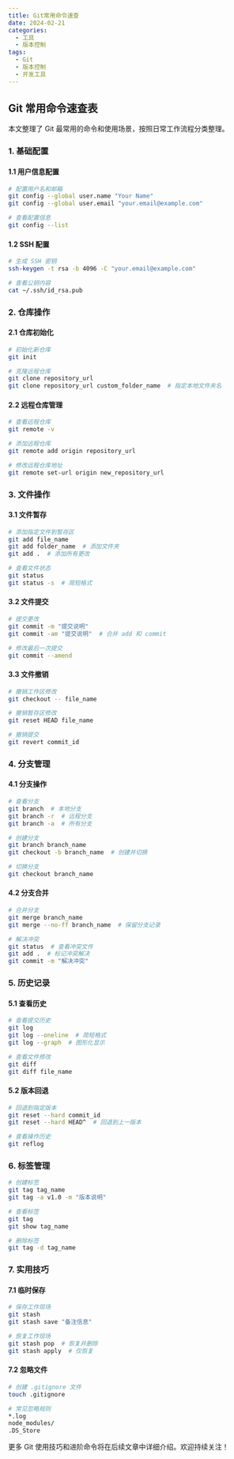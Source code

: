 ```yaml
---
title: Git常用命令速查
date: 2024-02-21
categories:
  - 工具
  - 版本控制
tags:
  - Git
  - 版本控制
  - 开发工具
---
```


## Git 常用命令速查表

本文整理了 Git 最常用的命令和使用场景，按照日常工作流程分类整理。

### 1. 基础配置
#### 1.1 用户信息配置
```bash
# 配置用户名和邮箱
git config --global user.name "Your Name"
git config --global user.email "your.email@example.com"

# 查看配置信息
git config --list
```

#### 1.2 SSH 配置
```bash
# 生成 SSH 密钥
ssh-keygen -t rsa -b 4096 -C "your.email@example.com"

# 查看公钥内容
cat ~/.ssh/id_rsa.pub
```

### 2. 仓库操作
#### 2.1 仓库初始化
```bash
# 初始化新仓库
git init

# 克隆远程仓库
git clone repository_url
git clone repository_url custom_folder_name  # 指定本地文件夹名
```

#### 2.2 远程仓库管理
```bash
# 查看远程仓库
git remote -v

# 添加远程仓库
git remote add origin repository_url

# 修改远程仓库地址
git remote set-url origin new_repository_url
```

### 3. 文件操作
#### 3.1 文件暂存
```bash
# 添加指定文件到暂存区
git add file_name
git add folder_name  # 添加文件夹
git add .  # 添加所有更改

# 查看文件状态
git status
git status -s  # 简短格式
```

#### 3.2 文件提交
```bash
# 提交更改
git commit -m "提交说明"
git commit -am "提交说明"  # 合并 add 和 commit

# 修改最后一次提交
git commit --amend
```

#### 3.3 文件撤销
```bash
# 撤销工作区修改
git checkout -- file_name

# 撤销暂存区修改
git reset HEAD file_name

# 撤销提交
git revert commit_id
```

### 4. 分支管理
#### 4.1 分支操作
```bash
# 查看分支
git branch  # 本地分支
git branch -r  # 远程分支
git branch -a  # 所有分支

# 创建分支
git branch branch_name
git checkout -b branch_name  # 创建并切换

# 切换分支
git checkout branch_name
```

#### 4.2 分支合并
```bash
# 合并分支
git merge branch_name
git merge --no-ff branch_name  # 保留分支记录

# 解决冲突
git status  # 查看冲突文件
git add .  # 标记冲突解决
git commit -m "解决冲突"
```

### 5. 历史记录
#### 5.1 查看历史
```bash
# 查看提交历史
git log
git log --oneline  # 简短格式
git log --graph  # 图形化显示

# 查看文件修改
git diff
git diff file_name
```

#### 5.2 版本回退
```bash
# 回退到指定版本
git reset --hard commit_id
git reset --hard HEAD^  # 回退到上一版本

# 查看操作历史
git reflog
```

### 6. 标签管理
```bash
# 创建标签
git tag tag_name
git tag -a v1.0 -m "版本说明"

# 查看标签
git tag
git show tag_name

# 删除标签
git tag -d tag_name
```

### 7. 实用技巧
#### 7.1 临时保存
```bash
# 保存工作现场
git stash
git stash save "备注信息"

# 恢复工作现场
git stash pop  # 恢复并删除
git stash apply  # 仅恢复
```

#### 7.2 忽略文件
```bash
# 创建 .gitignore 文件
touch .gitignore

# 常见忽略规则
*.log
node_modules/
.DS_Store
```

更多 Git 使用技巧和进阶命令将在后续文章中详细介绍。欢迎持续关注！
